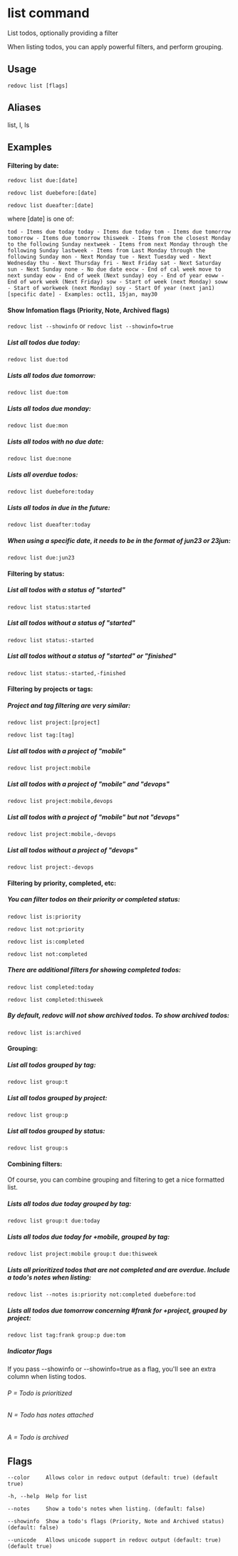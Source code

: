 # list command
List todos, optionally providing a filter

When listing todos, you can apply powerful filters, and perform grouping.

## Usage

`redovc list [flags]`

## Aliases
  list, l, ls

## Examples

#### Filtering by date:
  
`redovc list due:[date]`

`redovc list duebefore:[date]`

`redovc list dueafter:[date]`

where [date] is one of:

`
tod - Items due today
today - Items due today
tom - Items due tomorrow
tomorrow - Items due tomorrow
thisweek - Items from the closest Monday to the following Sunday
nextweek - Items from next Monday through the following Sunday
lastweek - Items from Last Monday through the following Sunday
mon - Next Monday
tue - Next Tuesday
wed - Next Wednesday
thu - Next Thursday
fri - Next Friday
sat - Next Saturday
sun - Next Sunday
none - No due date
eocw - End of cal week move to next sunday
eow - End of week (Next sunday)
eoy - End of year
eoww - End of work week (Next Friday)
sow - Start of week (next Monday)
soww - Start of workweek (next Monday)
soy - Start Of year (next jan1)
[specific date] - Examples: oct11, 15jan, may30
`

#### Show Infomation flags (Priority, Note, Archived flags)

`redovc list --showinfo` or `redovc list --showinfo=true`

##### List all todos due today:

`redovc list due:tod`

##### Lists all todos due tomorrow:

`redovc list due:tom`

##### Lists all todos due monday:

`redovc list due:mon`

##### Lists all todos with no due date:

`redovc list due:none`

##### Lists all overdue todos:

`redovc list duebefore:today`

##### Lists all todos in due in the future:

`redovc list dueafter:today`

##### When using a specific date, it needs to be in the format of jun23 or 23jun:

`redovc list due:jun23`

#### Filtering by status:

##### List all todos with a status of "started"

`redovc list status:started`

##### List all todos without a status of "started"

`redovc list status:-started`

##### List all todos without a status of "started" or "finished"

`redovc list status:-started,-finished`

#### Filtering by projects or tags:

##### Project and tag filtering are very similar:

`redovc list project:[project]`

`redovc list tag:[tag]`

##### List all todos with a project of "mobile"

`redovc list project:mobile`

##### List all todos with a project of "mobile" and "devops"

`redovc list project:mobile,devops`

##### List all todos with a project of "mobile" but not "devops"

`redovc list project:mobile,-devops`

##### List all todos without a project of "devops"

`redovc list project:-devops`

#### Filtering by priority, completed, etc:

##### You can filter todos on their priority or completed status:

`redovc list is:priority`

`redovc list not:priority`

`redovc list is:completed`

`redovc list not:completed`

##### There are additional filters for showing completed todos:

`redovc list completed:today`

`redovc list completed:thisweek`

##### By default, redovc will not show archived todos. To show archived todos:

`redovc list is:archived`

#### Grouping:

##### List all todos grouped by tag:

`redovc list group:t`

##### List all todos grouped by project:

`redovc list group:p`

##### List all todos grouped by status:

`redovc list group:s`

#### Combining filters:

Of course, you can combine grouping and filtering to get a nice formatted list.

##### Lists all todos due today grouped by tag:

`redovc list group:t due:today`

##### Lists all todos due today for +mobile, grouped by tag:

`redovc list project:mobile group:t due:thisweek`

##### Lists all prioritized todos that are not completed and are overdue.  Include a todo's notes when listing:

`redovc list --notes is:priority not:completed duebefore:tod`

##### Lists all todos due tomorrow concerning #frank for +project, grouped by project:

`redovc list tag:frank group:p due:tom`

##### Indicator flags

If you pass --showinfo or --showinfo=true as a flag, you'll see an extra column when listing todos.

###### P = Todo is prioritized
###### N = Todo has notes attached
###### A = Todo is archived


## Flags

`--color     Allows color in redovc output (default: true) (default true)`

`-h, --help  Help for list`

`--notes     Show a todo's notes when listing. (default: false)`

`--showinfo  Show a todo's flags (Priority, Note and Archived status) (default: false)`

`--unicode   Allows unicode support in redovc output (default: true) (default true)`